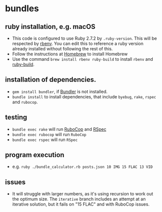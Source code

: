 # bundles

## ruby installation, e.g. macOS
* This code is configured to use Ruby 2.7.2 by `.ruby-version`.  This will be respected by [rbenv](https://github.com/rbenv/rbenv).  You can edit this to reference a ruby version already installed without following the rest of this.
* Follow the instructions at [Homebrew](https://brew.sh/) to install Homebrew
* Use the command `brew install rbenv ruby-build` to install `rbenv` and [ruby-build](https://github.com/rbenv/ruby-build).

## installation of dependencies.
* `gem install bundler`, if [Bundler](https://bundler.io) is not installed.
* `bundle install` to install dependencies, that include `byebug`, `rake`, `rspec` and `rubocop`.

## testing
* `bundle exec rake` will run [RuboCop](https://github.com/rubocop-hq/rubocop) and [RSpec](https://rspec.info)
* `bundle exec rubocop` will run `RuboCop`
* `bundle exec rspec` will run `RSpec`

## program execution
* e.g. `ruby ./bundle_calculator.rb posts.json 10 IMG 15 FLAC 13 VID`

## issues
* It will struggle with larger numbers, as it's using recursion to work out the optimum size.  The `iterative` branch includes an attempt at an iterative solution, but it fails on "15 FLAC" and with RuboCop issues.
